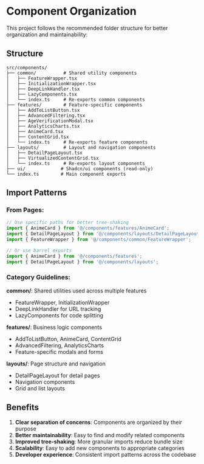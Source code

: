 # Component Organization

This project follows the recommended folder structure for better organization and maintainability:

## Structure

```
src/components/
├── common/          # Shared utility components
│   ├── FeatureWrapper.tsx
│   ├── InitializationWrapper.tsx
│   ├── DeepLinkHandler.tsx
│   ├── LazyComponents.tsx
│   └── index.ts     # Re-exports common components
├── features/        # Feature-specific components
│   ├── AddToListButton.tsx
│   ├── AdvancedFiltering.tsx
│   ├── AgeVerificationModal.tsx
│   ├── AnalyticsCharts.tsx
│   ├── AnimeCard.tsx
│   ├── ContentGrid.tsx
│   └── index.ts     # Re-exports feature components
├── layouts/         # Layout and navigation components
│   ├── DetailPageLayout.tsx
│   ├── VirtualizedContentGrid.tsx
│   └── index.ts     # Re-exports layout components
├── ui/             # Shadcn/ui components (read-only)
└── index.ts        # Main component exports
```

## Import Patterns

### From Pages:
```typescript
// Use specific paths for better tree-shaking
import { AnimeCard } from '@/components/features/AnimeCard';
import { DetailPageLayout } from '@/components/layouts/DetailPageLayout';
import { FeatureWrapper } from '@/components/common/FeatureWrapper';

// Or use barrel exports
import { AnimeCard } from '@/components/features';
import { DetailPageLayout } from '@/components/layouts';
```

### Category Guidelines:

**common/**: Shared utilities used across multiple features
- FeatureWrapper, InitializationWrapper
- DeepLinkHandler for URL tracking
- LazyComponents for code splitting

**features/**: Business logic components
- AddToListButton, AnimeCard, ContentGrid
- AdvancedFiltering, AnalyticsCharts
- Feature-specific modals and forms

**layouts/**: Page structure and navigation
- DetailPageLayout for detail pages
- Navigation components
- Grid and list layouts

## Benefits

1. **Clear separation of concerns**: Components are organized by their purpose
2. **Better maintainability**: Easy to find and modify related components
3. **Improved tree-shaking**: More granular imports reduce bundle size
4. **Scalability**: Easy to add new components to appropriate categories
5. **Developer experience**: Consistent import patterns across the codebase